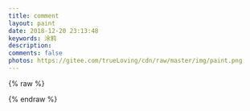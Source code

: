 ```yaml
---
title: comment
layout: paint
date: 2018-12-20 23:13:48
keywords: 涂鸦
description: 
comments: false
photos: https://gitee.com/trueLoving/cdn/raw/master/img/paint.png
---
```

{% raw %}

{% endraw %}
